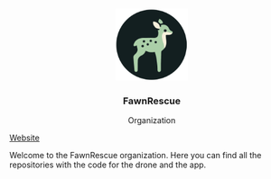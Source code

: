 <br />
<p align="center">
<a><img src="image/Logo-circle.png" alt="FawnRescue" width="128" height="128" title="FawnRescue"></a>
  <h3 align="center">FawnRescue</h3>
  <p align="center">
    Organization<br />
    <p align="center">
</p>
    <a href="https://fawnrescue.github.io/">Website</a>
  </p>
</p>
Welcome to the FawnRescue organization. Here you can find all the repositories with the code for the drone and the app.
